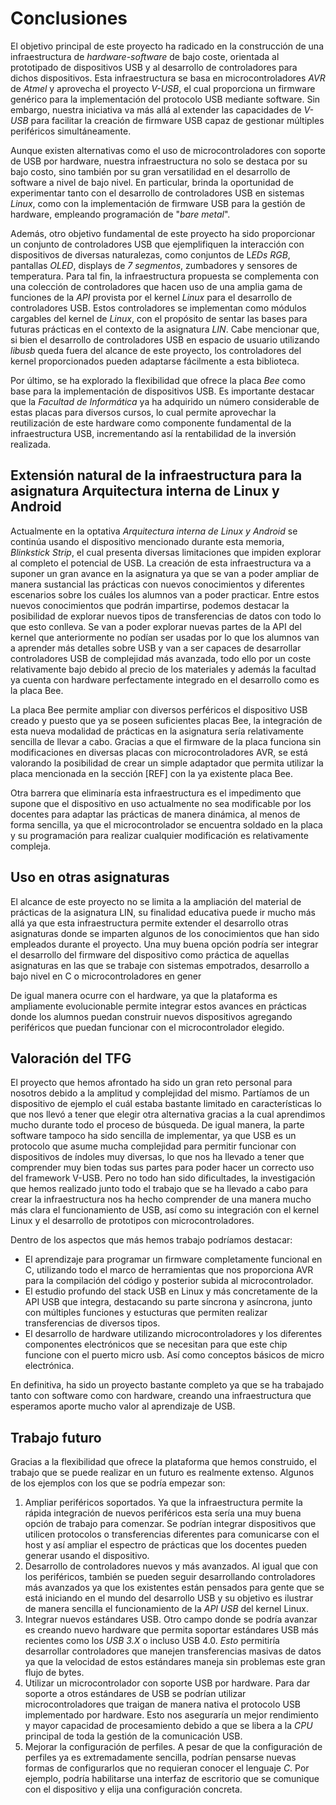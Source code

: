 <!-- Leave a blank line before the title -->

# Conclusiones

El objetivo principal de este proyecto ha radicado en la construcción de una infraestructura de *hardware-software* de bajo coste, orientada al prototipado de dispositivos USB y al desarrollo de controladores para dichos dispositivos. Esta infraestructura se basa en microcontroladores *AVR* de *Atmel* y aprovecha el proyecto *V-USB*, el cual proporciona un firmware genérico para la implementación del protocolo USB mediante software. Sin embargo, nuestra iniciativa va más allá al extender las capacidades de *V-USB* para facilitar la creación de firmware USB capaz de gestionar múltiples periféricos simultáneamente.

Aunque existen alternativas como el uso de microcontroladores con soporte de USB por hardware, nuestra infraestructura no solo se destaca por su bajo costo, sino también por su gran versatilidad en el desarrollo de software a nivel de bajo nivel. En particular, brinda la oportunidad de experimentar tanto con el desarrollo de controladores USB en sistemas *Linux*, como con la implementación de firmware USB para la gestión de hardware, empleando programación de "*bare metal*".

Además, otro objetivo fundamental de este proyecto ha sido proporcionar un conjunto de controladores USB que ejemplifiquen la interacción con dispositivos de diversas naturalezas, como conjuntos de L*EDs RGB*, pantallas *OLED*, displays de *7 segmentos*, zumbadores y sensores de temperatura. Para tal fin, la infraestructura propuesta se complementa con una colección de controladores que hacen uso de una amplia gama de funciones de la *API* provista por el kernel *Linux* para el desarrollo de controladores USB. Estos controladores se implementan como módulos cargables del kernel de *Linux*, con el propósito de sentar las bases para futuras prácticas en el contexto de la asignatura *LIN*. Cabe mencionar que, si bien el desarrollo de controladores USB en espacio de usuario utilizando *libusb* queda fuera del alcance de este proyecto, los controladores del kernel proporcionados pueden adaptarse fácilmente a esta biblioteca.

Por último, se ha explorado la flexibilidad que ofrece la placa *Bee* como base para la implementación de dispositivos USB. Es importante destacar que la *Facultad de Informática* ya ha adquirido un número considerable de estas placas para diversos cursos, lo cual permite aprovechar la reutilización de este hardware como componente fundamental de la infraestructura USB, incrementando así la rentabilidad de la inversión realizada.



## Extensión natural de la infraestructura para la asignatura Arquitectura interna de Linux y Android

Actualmente en la optativa *Arquitectura interna de Linux y Android* se continúa usando el dispositivo mencionado durante esta memoria,  *Blinkstick Strip*, el cual presenta diversas limitaciones que impiden explorar al completo el potencial de USB. La creación de esta infraestructura va a suponer un gran avance en la asignatura ya que se van a poder ampliar de manera sustancial las prácticas con nuevos conocimientos y diferentes escenarios sobre los cuáles los alumnos van a poder practicar. Entre estos nuevos conocimientos que podrán impartirse, podemos destacar la posibilidad de explorar nuevos tipos de transferencias de datos con todo lo que esto conlleva. Se van a poder explorar nuevas partes de la API del kernel que anteriormente no podían ser usadas por lo que los alumnos van a aprender más detalles sobre USB y van a ser capaces de desarrollar controladores USB de complejidad más avanzada, todo ello por un coste relativamente bajo debido al precio de los materiales y además la facultad ya cuenta con hardware perfectamente integrado en el desarrollo como es la placa Bee. 

La placa Bee permite ampliar con diversos perféricos el dispositivo USB creado y puesto que ya se poseen suficientes placas Bee, la integración de esta nueva modalidad de prácticas en la asignatura sería relativamente sencilla de llevar a cabo. Gracias a que el firmware de la placa funciona sin modificaciones en diversas placas con microcontroladores AVR, se está valorando la posibilidad de crear un simple adaptador que permita utilizar la placa mencionada en la sección [REF] con la ya existente placa Bee.

Otra barrera que eliminaría esta infraestructura es el impedimento que supone que el dispositivo en uso actualmente no sea modificable por los docentes para adaptar las prácticas de manera dinámica, al menos de forma sencilla, ya que el microcontrolador se encuentra soldado en la placa y su programación para realizar cualquier modificación es relativamente compleja.

## Uso en otras asignaturas

El alcance de este proyecto no se limita a la ampliación del material de prácticas de la asignatura LIN, su finalidad educativa puede ir mucho más allá ya que esta infraestructura permite extender el desarrollo otras asignaturas donde se imparten algunos de los conocimientos que han sido empleados durante el proyecto. Una muy buena opción podría ser integrar el desarrollo del firmware del dispositivo como práctica de aquellas asignaturas en las que se trabaje con sistemas empotrados, desarrollo a bajo nivel en C o microcontroladores en gener

De igual manera ocurre con el hardware, ya que la plataforma es ampliamente evolucionable permite integrar estos avances en prácticas donde los alumnos puedan construir nuevos dispositivos agregando periféricos que puedan funcionar con el microcontrolador elegido. 

<!--

### Firmware

La funcionalidad que se puede desarrollar utilizando V-USB puede ser enorme, con la posibilidad de utilizar distintos periféricos. Al exponerlos como un conjunto de dispositivos USB, es posible que cada alumno tenga un prototipo hardware distinto, por lo que el software que tiene que implementar en cada grupo es distinto (aprovechando la ventaja de V-USB para ejecutarse en microcontroladores que soporten la conexión simultánea de varios periféricos). El coste de cada microchip y los periféricos disponibles es relativamente bajo, como se explica en el siguiente apartado, es posible tener varias unidades de distintos microchips para aumentar los casos prácticos que se pueden desarrollar en la asignatura.



### Diseño de hardware específico

Al poder exponer todos los periféricos como un sólo dispositivo USB, se pueden crear multitud de posibilidades combinando periféricos. Una ventada del hardware propuesto en este proyecto es que es de bajo coste, en comparación con el dispositivo Blinkstick utilizado actualmente en LIN, por lo que la compra de este material para todos los alumnos, o incluso la reposición del mismo en caso de rotura deja de ser un problema con esta propuesta. Además, como hemos mencionado anteriormente, no es necesario que todos los alumnos dispongan de un mismo prototipo hardware, por lo que el desarrollo práctico en cada grupo es diferente, haciendo que cada grupo desarrolle una funcionalidad distinta.

-->

## Valoración del TFG

El proyecto que hemos afrontado ha sido un gran reto personal para nosotros debido a la amplitud y complejidad del mismo. Partíamos de un dispositivo de ejemplo el cuál estaba bastante limitado en características lo que nos llevó a tener que elegir otra alternativa gracias a la cual aprendimos mucho durante todo el proceso de búsqueda. De igual manera, la parte software tampoco ha sido sencilla de implementar, ya que USB es un protocolo que asume mucha complejidad para permitir funcionar con dispositivos de índoles muy diversas, lo que nos ha llevado a tener que comprender muy bien todas sus partes para poder hacer un correcto uso del framework V-USB. Pero no todo han sido dificultades, la investigación que hemos realizado junto todo el trabajo que se ha llevado a cabo para crear la infraestructura nos ha hecho comprender de una manera mucho más clara el funcionamiento de USB, así como su integración con el kernel Linux y el desarrollo de prototipos con microcontroladores.

Dentro de los aspectos que más hemos trabajo podríamos destacar:

- El aprendizaje para programar un firmware completamente funcional en C, utilizando todo el marco de herramientas que nos proporciona AVR para la compilación del código y posterior subida al microcontrolador.
- El estudio profundo del stack USB en Linux y más concretamente de la API USB que integra, destacando su parte síncrona y asíncrona, junto con múltiples funciones y estucturas que permiten realizar transferencias de diversos tipos.
- El desarrollo de hardware utilizando microcontroladores y los diferentes componentes electrónicos que se necesitan para que este chip funcione con el puerto micro usb. Así como conceptos básicos de micro electrónica.

En definitiva, ha sido un proyecto bastante completo ya que se ha trabajado tanto con software como con hardware, creando una infraestructura que esperamos aporte mucho valor al aprendizaje de USB.



## Trabajo futuro

Gracias a la flexibilidad que ofrece la plataforma que hemos construido, el trabajo que se puede realizar en un futuro es realmente extenso. Algunos de los ejemplos con los que se podría empezar son:

1. Ampliar periféricos soportados. Ya que la infraestructura permite la rápida integración de nuevos periféricos esta sería una muy buena opción de trabajo para comenzar. Se podrían integrar dispositivos que utilicen protocolos o transferencias diferentes para comunicarse con el host y así ampliar el espectro de prácticas que los docentes pueden generar usando el dispositivo.
2. Desarrollo de controladores nuevos y más avanzados. Al igual que con los periféricos, también se pueden seguir desarrollando controladores más avanzados ya que los existentes están pensados para gente que se está iniciando en el mundo del desarrollo USB y su objetivo es ilustrar de manera sencilla el funcionamiento de la *API USB* del kernel Linux.
3. Integrar nuevos estándares USB. Otro campo donde se podría avanzar es creando nuevo hardware que permita soportar estándares USB más recientes como los *USB 3.X* o incluso USB 4.0. *Esto* permitiría desarrollar controladores que manejen transferencias masivas de datos ya que la velocidad de estos estándares maneja sin problemas este gran flujo de bytes.
4. Utilizar un microcontrolador con soporte USB por hardware. Para dar soporte a otros estándares de USB se podrían utilizar microcontroladores que traigan de manera nativa el protocolo USB implementado por hardware. Esto nos aseguraría un mejor rendimiento y mayor capacidad de procesamiento debido a que se libera a la *CPU* principal de toda la gestión de la comunicación USB.
5. Mejorar la configuración de perfiles. A pesar de que la configuración de perfiles ya es extremadamente sencilla, podrían pensarse nuevas formas de configurarlos que no requieran conocer el lenguaje *C*. Por ejemplo, podría habilitarse una interfaz de escritorio que se comunique con el dispositivo y elija una configuración concreta.
